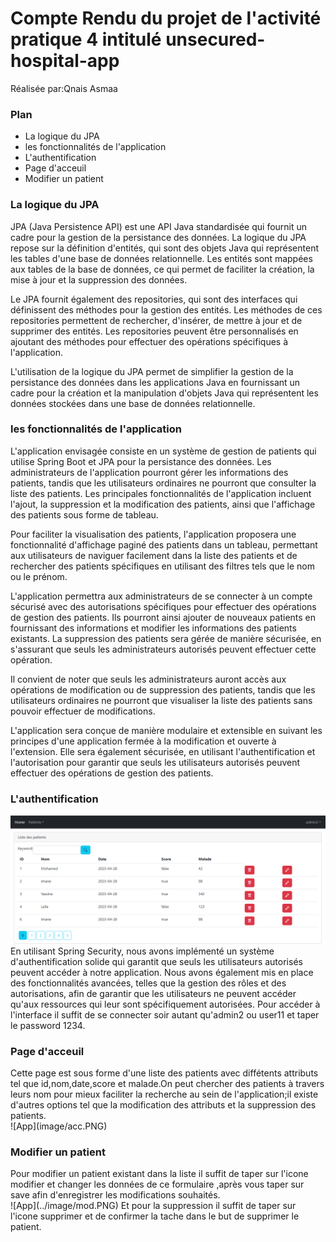 <h1>Compte Rendu du projet de l'activité pratique 4 intitulé unsecured-hospital-app</h1>
  Réalisée par:Qnais Asmaa
  <h3>Plan</h3>
  <ul>
 <li> La logique du JPA</li>
 <li>les fonctionnalités de l'application</li>
 <li>L'authentification</li>
 <li>Page d'acceuil</li>
 <li>Modifier un patient</li>
 </ul>
 <h3> La logique du JPA</h3>
 JPA (Java Persistence API) est une API Java standardisée qui fournit un cadre pour la gestion de la persistance des données. La logique du JPA repose sur la définition d'entités, qui sont des objets Java qui représentent les tables d'une base de données relationnelle. Les entités sont mappées aux tables de la base de données, ce qui permet de faciliter la création, la mise à jour et la suppression des données.

Le JPA fournit également des repositories, qui sont des interfaces qui définissent des méthodes pour la gestion des entités. Les méthodes de ces repositories permettent de rechercher, d'insérer, de mettre à jour et de supprimer des entités. Les repositories peuvent être personnalisés en ajoutant des méthodes pour effectuer des opérations spécifiques à l'application.

L'utilisation de la logique du JPA permet de simplifier la gestion de la persistance des données dans les applications Java en fournissant un cadre pour la création et la manipulation d'objets Java qui représentent les données stockées dans une base de données relationnelle.
 <h3>les fonctionnalités de l'application</h3>
 L'application envisagée consiste en un système de gestion de patients qui utilise Spring Boot et JPA pour la persistance des données. Les administrateurs de l'application pourront gérer les informations des patients, tandis que les utilisateurs ordinaires ne pourront que consulter la liste des patients. Les principales fonctionnalités de l'application incluent l'ajout, la suppression et la modification des patients, ainsi que l'affichage des patients sous forme de tableau.

Pour faciliter la visualisation des patients, l'application proposera une fonctionnalité d'affichage paginé des patients dans un tableau, permettant aux utilisateurs de naviguer facilement dans la liste des patients et de rechercher des patients spécifiques en utilisant des filtres tels que le nom ou le prénom.

L'application permettra aux administrateurs de se connecter à un compte sécurisé avec des autorisations spécifiques pour effectuer des opérations de gestion des patients. Ils pourront ainsi ajouter de nouveaux patients en fournissant des informations et modifier les informations des patients existants. La suppression des patients sera gérée de manière sécurisée, en s'assurant que seuls les administrateurs autorisés peuvent effectuer cette opération.

Il convient de noter que seuls les administrateurs auront accès aux opérations de modification ou de suppression des patients, tandis que les utilisateurs ordinaires ne pourront que visualiser la liste des patients sans pouvoir effectuer de modifications.

L'application sera conçue de manière modulaire et extensible en suivant les principes d'une application fermée à la modification et ouverte à l'extension. Elle sera également sécurisée, en utilisant l'authentification et l'autorisation pour garantir que seuls les utilisateurs autorisés peuvent effectuer des opérations de gestion des patients.
<h3> L'authentification</h3>
<img src="/image/acc.PNG"/>
En utilisant Spring Security, nous avons implémenté un système d'authentification solide qui garantit que seuls les utilisateurs autorisés peuvent accéder à notre application. Nous avons également mis en place des fonctionnalités avancées, telles que la gestion des rôles et des autorisations, afin de garantir que les utilisateurs ne peuvent accéder qu'aux ressources qui leur sont spécifiquement autorisées.
Pour accéder à l'interface il suffit de se connecter soir autant qu'admin2 ou user11 et taper le password 1234.
<h3> Page d'acceuil</h3>
Cette page est sous forme d'une liste des patients avec diffétents attributs tel que id,nom,date,score et malade.On peut chercher des patients à travers leurs nom pour mieux faciliter la recherche au sein de l'application;il existe d'autres options tel que la modification des attributs et la suppression des patients.<br>
![App](image/acc.PNG)
<h3> Modifier un patient</h3>
Pour modifier un patient existant dans la liste il suffit de taper sur l'icone modifier et changer les données de ce formulaire ,après vous taper sur save afin d'enregistrer les modifications souhaités.<br>
![App](../image/mod.PNG)
Et pour la suppression il suffit de taper sur l'icone supprimer et de confirmer la tache dans le but de supprimer le patient.

